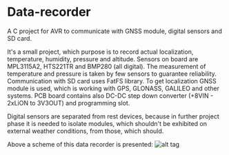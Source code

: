 # Data-recorder
A C project for AVR to communicate with GNSS module, digital sensors and SD card.

It's a small project, which purpose is to record actual localization, temperature, humidity, pressure and altitude.
Sensors on board are MPL3115A2, HTS221TR and BMP280 (all digital).
The measurement of temperature and pressure is taken by few sensors to guarantee reliability.
Communication with SD card uses FatFS library.
To get localization GNSS module is used, which is working with GPS, GLONASS, GALILEO and other systems.
PCB board contains also DC-DC step down converter (+8VIN - 2xLiON to 3V3OUT) and programming slot.

Digital sensors are separated from rest devices, because in further project phase it is needed to isolate modules,
which shouldn't be exhibited on external weather conditions, from those, which should.

Above a scheme of this data recorder is presented:
![alt tag](http://oi64.tinypic.com/2wn76hg.jpg)
